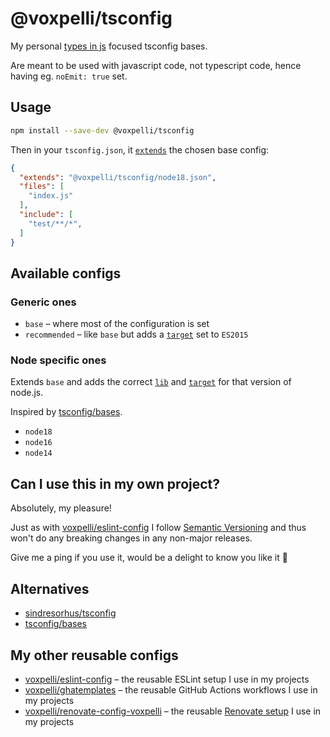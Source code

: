 # @voxpelli/tsconfig

My personal [types in js](https://github.com/voxpelli/types-in-js) focused tsconfig bases.

Are meant to be used with javascript code, not typescript code, hence having eg. `noEmit: true` set.

## Usage

```bash
npm install --save-dev @voxpelli/tsconfig
```

Then in your `tsconfig.json`, it [`extends`](https://www.typescriptlang.org/tsconfig#extends) the chosen base config:

```json
{
  "extends": "@voxpelli/tsconfig/node18.json",
  "files": [
    "index.js"
  ],
  "include": [
    "test/**/*",
  ]
}
```

## Available configs

### Generic ones

* `base` – where most of the configuration is set
* `recommended` – like `base` but adds a [`target`](https://www.typescriptlang.org/tsconfig#target) set to `ES2015`

### Node specific ones

Extends `base` and adds the correct [`lib`](https://www.typescriptlang.org/tsconfig#lib) and [`target`](https://www.typescriptlang.org/tsconfig#target) for that version of node.js.

Inspired by [tsconfig/bases](https://github.com/tsconfig/bases).

* `node18`
* `node16`
* `node14`

## Can I use this in my own project?

Absolutely, my pleasure!

Just as with [voxpelli/eslint-config](https://github.com/voxpelli/eslint-config) I follow [Semantic Versioning](https://semver.org/) and thus won't do any breaking changes in any non-major releases.

Give me a ping if you use it, would be a delight to know you like it 🙂

## Alternatives

* [sindresorhus/tsconfig](https://github.com/sindresorhus/tsconfig)
* [tsconfig/bases](https://github.com/tsconfig/bases)

## My other reusable configs

* [voxpelli/eslint-config](https://github.com/voxpelli/eslint-config) – the reusable ESLint setup I use in my projects
* [voxpelli/ghatemplates](https://github.com/voxpelli/ghatemplates) – the reusable GitHub Actions workflows I use in my projects
* [voxpelli/renovate-config-voxpelli](https://github.com/voxpelli/renovate-config-voxpelli) – the reusable [Renovate setup](https://docs.renovatebot.com/config-presets/) I use in my projects
